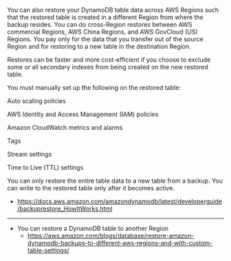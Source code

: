 You can also restore your DynamoDB table data across AWS Regions such that the restored table is created in a different Region from where the backup resides. You can do cross-Region restores between AWS commercial Regions, AWS China Regions, and AWS GovCloud (US) Regions. You pay only for the data that you transfer out of the source Region and for restoring to a new table in the destination Region.

Restores can be faster and more cost-efficient if you choose to exclude some or all secondary indexes from being created on the new restored table.

You must manually set up the following on the restored table:

Auto scaling policies

AWS Identity and Access Management (IAM) policies

Amazon CloudWatch metrics and alarms

Tags

Stream settings

Time to Live (TTL) settings

You can only restore the entire table data to a new table from a backup. You can write to the restored table only after it becomes active.


- https://docs.aws.amazon.com/amazondynamodb/latest/developerguide/backuprestore_HowItWorks.html

----

- You can restore a DynamoDB table to another Region
  - https://aws.amazon.com/blogs/database/restore-amazon-dynamodb-backups-to-different-aws-regions-and-with-custom-table-settings/
  

